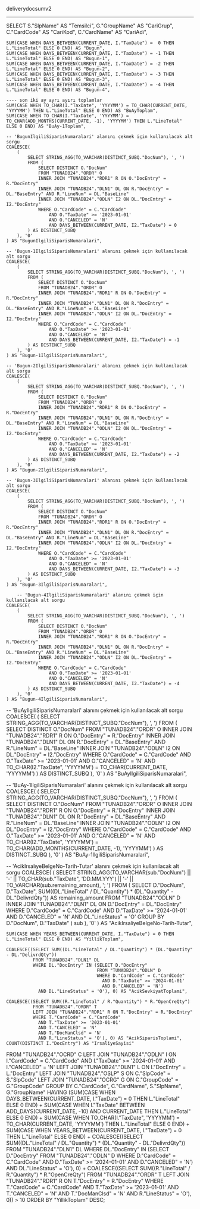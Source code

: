 deliverydocsumv2

*****

SELECT
    S."SlpName" AS "Temsilci",
    G."GroupName" AS "CariGrup",
    C."CardCode" AS "CariKod",
    C."CardName" AS "CariAdi",  
   
    SUM(CASE WHEN DAYS_BETWEEN(CURRENT_DATE, I."TaxDate") =  0 THEN L."LineTotal" ELSE 0 END) AS "Bugun",
    SUM(CASE WHEN DAYS_BETWEEN(CURRENT_DATE, I."TaxDate") = -1 THEN L."LineTotal" ELSE 0 END) AS "Bugun-1",
    SUM(CASE WHEN DAYS_BETWEEN(CURRENT_DATE, I."TaxDate") = -2 THEN L."LineTotal" ELSE 0 END) AS "Bugun-2",
    SUM(CASE WHEN DAYS_BETWEEN(CURRENT_DATE, I."TaxDate") = -3 THEN L."LineTotal" ELSE 0 END) AS "Bugun-3",
    SUM(CASE WHEN DAYS_BETWEEN(CURRENT_DATE, I."TaxDate") = -4 THEN L."LineTotal" ELSE 0 END) AS "Bugun-4",
    
    ---- son iki ay ayrı ayırı toplamlar
    SUM(CASE WHEN TO_CHAR(I."TaxDate", 'YYYYMM') = TO_CHAR(CURRENT_DATE, 'YYYYMM') THEN L."LineTotal" ELSE 0 END) AS "BuAyToplam",
    SUM(CASE WHEN TO_CHAR(I."TaxDate", 'YYYYMM') = TO_CHAR(ADD_MONTHS(CURRENT_DATE, -1), 'YYYYMM') THEN L."LineTotal" ELSE 0 END) AS "BuAy-1Toplam",
   
    -- 'BugunIlgiliSiparisNumaralari' alanını çekmek için kullanılacak alt sorgu
    COALESCE(
        (
            SELECT STRING_AGG(TO_VARCHAR(DISTINCT_SUBQ."DocNum"), ', ')
            FROM (
                SELECT DISTINCT O."DocNum"
                FROM "TUNADB24"."ORDR" O
                INNER JOIN "TUNADB24"."RDR1" R ON O."DocEntry" = R."DocEntry"
                INNER JOIN "TUNADB24"."DLN1" DL ON R."DocEntry" = DL."BaseEntry" AND R."LineNum" = DL."BaseLine"
                INNER JOIN "TUNADB24"."ODLN" I2 ON DL."DocEntry" = I2."DocEntry"
                WHERE O."CardCode" = C."CardCode"
                    AND O."TaxDate" >= '2023-01-01'
                    AND O."CANCELED" = 'N'
                    AND DAYS_BETWEEN(CURRENT_DATE, I2."TaxDate") = 0
            ) AS DISTINCT_SUBQ
        ), '0'
    ) AS "BugunIlgiliSiparisNumaralari",
  
    -- 'Bugun-1IlgiliSiparisNumaralari' alanını çekmek için kullanılacak alt sorgu
    COALESCE(
        (
            SELECT STRING_AGG(TO_VARCHAR(DISTINCT_SUBQ."DocNum"), ', ')
            FROM (
                SELECT DISTINCT O."DocNum"
                FROM "TUNADB24"."ORDR" O
                INNER JOIN "TUNADB24"."RDR1" R ON O."DocEntry" = R."DocEntry"
                INNER JOIN "TUNADB24"."DLN1" DL ON R."DocEntry" = DL."BaseEntry" AND R."LineNum" = DL."BaseLine"
                INNER JOIN "TUNADB24"."ODLN" I2 ON DL."DocEntry" = I2."DocEntry"
                WHERE O."CardCode" = C."CardCode"
                    AND O."TaxDate" >= '2023-01-01'
                    AND O."CANCELED" = 'N'
                    AND DAYS_BETWEEN(CURRENT_DATE, I2."TaxDate") = -1
            ) AS DISTINCT_SUBQ
        ), '0'
    ) AS "Bugun-1IlgiliSiparisNumaralari",
   
    -- 'Bugun-2IlgiliSiparisNumaralari' alanını çekmek için kullanılacak alt sorgu
    COALESCE(
        (
            SELECT STRING_AGG(TO_VARCHAR(DISTINCT_SUBQ."DocNum"), ', ')
            FROM (
                SELECT DISTINCT O."DocNum"
                FROM "TUNADB24"."ORDR" O
                INNER JOIN "TUNADB24"."RDR1" R ON O."DocEntry" = R."DocEntry"
                INNER JOIN "TUNADB24"."DLN1" DL ON R."DocEntry" = DL."BaseEntry" AND R."LineNum" = DL."BaseLine"
                INNER JOIN "TUNADB24"."ODLN" I2 ON DL."DocEntry" = I2."DocEntry"
                WHERE O."CardCode" = C."CardCode"
                    AND O."TaxDate" >= '2023-01-01'
                    AND O."CANCELED" = 'N'
                    AND DAYS_BETWEEN(CURRENT_DATE, I2."TaxDate") = -2
            ) AS DISTINCT_SUBQ
        ), '0'
    ) AS "Bugun-2IlgiliSiparisNumaralari",

    -- 'Bugun-3IlgiliSiparisNumaralari' alanını çekmek için kullanılacak alt sorgu
    COALESCE(
        (
            SELECT STRING_AGG(TO_VARCHAR(DISTINCT_SUBQ."DocNum"), ', ')
            FROM (
                SELECT DISTINCT O."DocNum"
                FROM "TUNADB24"."ORDR" O
                INNER JOIN "TUNADB24"."RDR1" R ON O."DocEntry" = R."DocEntry"
                INNER JOIN "TUNADB24"."DLN1" DL ON R."DocEntry" = DL."BaseEntry" AND R."LineNum" = DL."BaseLine"
                INNER JOIN "TUNADB24"."ODLN" I2 ON DL."DocEntry" = I2."DocEntry"
                WHERE O."CardCode" = C."CardCode"
                    AND O."TaxDate" >= '2023-01-01'
                    AND O."CANCELED" = 'N'
                    AND DAYS_BETWEEN(CURRENT_DATE, I2."TaxDate") = -3
            ) AS DISTINCT_SUBQ
        ), '0'
    ) AS "Bugun-3IlgiliSiparisNumaralari",
        
        -- 'Bugun-4IlgiliSiparisNumaralari' alanını çekmek için kullanılacak alt sorgu
    COALESCE(
        (
            SELECT STRING_AGG(TO_VARCHAR(DISTINCT_SUBQ."DocNum"), ', ')
            FROM (
                SELECT DISTINCT O."DocNum"
                FROM "TUNADB24"."ORDR" O
                INNER JOIN "TUNADB24"."RDR1" R ON O."DocEntry" = R."DocEntry"
                INNER JOIN "TUNADB24"."DLN1" DL ON R."DocEntry" = DL."BaseEntry" AND R."LineNum" = DL."BaseLine"
                INNER JOIN "TUNADB24"."ODLN" I2 ON DL."DocEntry" = I2."DocEntry"
                WHERE O."CardCode" = C."CardCode"
                    AND O."TaxDate" >= '2023-01-01'
                    AND O."CANCELED" = 'N'
                    AND DAYS_BETWEEN(CURRENT_DATE, I2."TaxDate") = -4
            ) AS DISTINCT_SUBQ
        ), '0'
    ) AS "Bugun-4IlgiliSiparisNumaralari",
   
   -- 'BuAyIlgiliSiparisNumaralari' alanını çekmek için kullanılacak alt sorgu
   COALESCE(
    (
        SELECT STRING_AGG(TO_VARCHAR(DISTINCT_SUBQ."DocNum"), ', ')
        FROM (
            SELECT DISTINCT O."DocNum"
            FROM "TUNADB24"."ORDR" O
            INNER JOIN "TUNADB24"."RDR1" R ON O."DocEntry" = R."DocEntry"
            INNER JOIN "TUNADB24"."DLN1" DL ON R."DocEntry" = DL."BaseEntry" AND R."LineNum" = DL."BaseLine"
            INNER JOIN "TUNADB24"."ODLN" I2 ON DL."DocEntry" = I2."DocEntry"
            WHERE O."CardCode" = C."CardCode"
                AND O."TaxDate" >= '2023-01-01'
                AND O."CANCELED" = 'N'
                AND TO_CHAR(I2."TaxDate", 'YYYYMM') = TO_CHAR(CURRENT_DATE, 'YYYYMM')
        ) AS DISTINCT_SUBQ
    ), '0'
) AS "BuAyIlgiliSiparisNumaralari",

-- 'BuAy-1IlgiliSiparisNumaralari' alanını çekmek için kullanılacak alt sorgu
COALESCE(
    (
        SELECT STRING_AGG(TO_VARCHAR(DISTINCT_SUBQ."DocNum"), ', ')
        FROM (
            SELECT DISTINCT O."DocNum"
            FROM "TUNADB24"."ORDR" O
            INNER JOIN "TUNADB24"."RDR1" R ON O."DocEntry" = R."DocEntry"
            INNER JOIN "TUNADB24"."DLN1" DL ON R."DocEntry" = DL."BaseEntry" AND R."LineNum" = DL."BaseLine"
            INNER JOIN "TUNADB24"."ODLN" I2 ON DL."DocEntry" = I2."DocEntry"
            WHERE O."CardCode" = C."CardCode"
                AND O."TaxDate" >= '2023-01-01'
                AND O."CANCELED" = 'N'
                AND TO_CHAR(I2."TaxDate", 'YYYYMM') = TO_CHAR(ADD_MONTHS(CURRENT_DATE, -1), 'YYYYMM')
        ) AS DISTINCT_SUBQ
    ), '0'
) AS "BuAy-1IlgiliSiparisNumaralari",

   -- 'AcikIrsalıyeBelgeNo-Tarih-Tutar' alanını çekmek için kullanılacak alt sorgu
    COALESCE(
    (
        SELECT STRING_AGG(TO_VARCHAR(sub."DocNum") || '-' || TO_CHAR(sub."TaxDate", 'DD.MM.YYY') || '-' || TO_VARCHAR(sub.remaining_amount), '; ')
        FROM (
            SELECT D."DocNum", D."TaxDate", SUM((DL."LineTotal" / DL."Quantity") * (DL."Quantity" - DL."DelivrdQty")) AS remaining_amount
            FROM "TUNADB24"."ODLN" D
            INNER JOIN "TUNADB24"."DLN1" DL ON D."DocEntry" = DL."DocEntry"
            WHERE D."CardCode" = C."CardCode"
              AND D."TaxDate" >= '2024-01-01'
              AND D."CANCELED" = 'N'
              AND DL."LineStatus" = 'O'
            GROUP BY D."DocNum", D."TaxDate"
        ) sub
    ), '0'
) AS "AcikIrsaliyeBelgeNo-Tarih-Tutar",

    
    SUM(CASE WHEN YEARS_BETWEEN(CURRENT_DATE, I."TaxDate") = 0 THEN L."LineTotal" ELSE 0 END) AS "YillikToplam",
    
    COALESCE((SELECT SUM((DL."LineTotal" / DL."Quantity") * (DL."Quantity" - DL."DelivrdQty"))
              FROM "TUNADB24"."DLN1" DL
              WHERE DL."DocEntry" IN (SELECT D."DocEntry"
                                      FROM "TUNADB24"."ODLN" D
                                      WHERE D."CardCode" = C."CardCode"
                                        AND D."TaxDate" >= '2024-01-01'
                                        AND D."CANCELED" = 'N')
                AND DL."LineStatus" = 'O'), 0) AS "AcikSevkiyatToplami",
                
    COALESCE((SELECT SUM((R."LineTotal" / R."Quantity") * R."OpenCreQty")
              FROM "TUNADB24"."ORDR" T
              LEFT JOIN "TUNADB24"."RDR1" R ON T."DocEntry" = R."DocEntry"
              WHERE T."CardCode" = C."CardCode"
                AND T."TaxDate" >= '2023-01-01'
                AND T."CANCELED" = 'N'
                AND T."DocManClsd" = 'N'
                AND R."LineStatus" = 'O'), 0) AS "AcikSiparisToplami",
    COUNT(DISTINCT I."DocEntry") AS "IrsaliyeSayisi"
FROM
    "TUNADB24"."OCRD" C
LEFT JOIN
    "TUNADB24"."ODLN" I ON I."CardCode" = C."CardCode" AND I."TaxDate" >= '2024-01-01' AND I."CANCELED" = 'N'
LEFT JOIN
    "TUNADB24"."DLN1" L ON I."DocEntry" = L."DocEntry"
LEFT JOIN
    "TUNADB24"."OSLP" S ON C."SlpCode" = S."SlpCode"
LEFT JOIN
    "TUNADB24"."OCRG" G ON C."GroupCode" = G."GroupCode"
GROUP BY
    C."CardCode",
    C."CardName",
    S."SlpName",
    G."GroupName"
HAVING
    (SUM(CASE WHEN DAYS_BETWEEN(CURRENT_DATE, I."TaxDate") = 0 THEN L."LineTotal" ELSE 0 END) +
    SUM(CASE WHEN I."TaxDate" BETWEEN ADD_DAYS(CURRENT_DATE, -10) AND CURRENT_DATE THEN L."LineTotal" ELSE 0 END) +
    SUM(CASE WHEN TO_CHAR(I."TaxDate", 'YYYYMM') = TO_CHAR(CURRENT_DATE, 'YYYYMM') THEN L."LineTotal" ELSE 0 END) +
    SUM(CASE WHEN YEARS_BETWEEN(CURRENT_DATE, I."TaxDate") = 0 THEN L."LineTotal" ELSE 0 END) +
    COALESCE((SELECT SUM((DL."LineTotal" / DL."Quantity") * (DL."Quantity" - DL."DelivrdQty"))
              FROM "TUNADB24"."DLN1" DL
              WHERE DL."DocEntry" IN (SELECT D."DocEntry"
                                      FROM "TUNADB24"."ODLN" D
                                      WHERE D."CardCode" = C."CardCode"
                                        AND D."TaxDate" >= '2024-01-01'
                                        AND D."CANCELED" = 'N')
                AND DL."LineStatus" = 'O'), 0) +
    COALESCE((SELECT SUM((R."LineTotal" / R."Quantity") * R."OpenCreQty")
              FROM "TUNADB24"."ORDR" T
              LEFT JOIN "TUNADB24"."RDR1" R ON T."DocEntry" = R."DocEntry"
              WHERE T."CardCode" = C."CardCode"
                AND T."TaxDate" >= '2023-01-01'
                AND T."CANCELED" = 'N'
                AND T."DocManClsd" = 'N'
                AND R."LineStatus" = 'O'), 0)) > 10
ORDER BY
    "YillikToplam" DESC;
